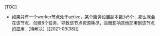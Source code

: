 [TOC]

* 如果只有一个worker节点处于active，某个服务设置副本数为5个，那么就会在该节点，创建5个任务，导致该节点资源耗尽，进而影响其他部署到该节点的应用
（待解决）[[2021-09(38)]]